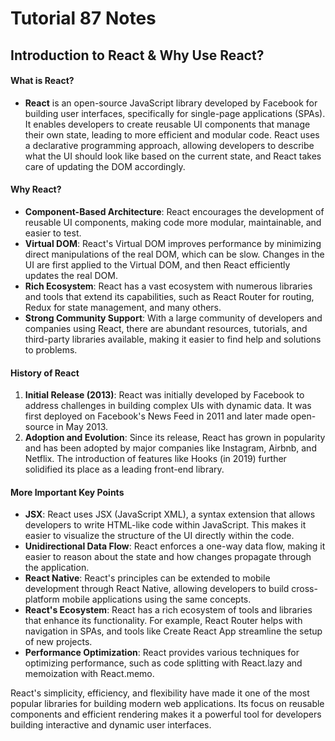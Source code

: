 # Tutorial **87** Notes

## Introduction to React & Why Use React?

#### What is React?
- **React** is an open-source JavaScript library developed by Facebook for building user interfaces, specifically for single-page applications (SPAs). It enables developers to create reusable UI components that manage their own state, leading to more efficient and modular code. React uses a declarative programming approach, allowing developers to describe what the UI should look like based on the current state, and React takes care of updating the DOM accordingly.

#### Why React?
- **Component-Based Architecture**: React encourages the development of reusable UI components, making code more modular, maintainable, and easier to test.
- **Virtual DOM**: React's Virtual DOM improves performance by minimizing direct manipulations of the real DOM, which can be slow. Changes in the UI are first applied to the Virtual DOM, and then React efficiently updates the real DOM.
- **Rich Ecosystem**: React has a vast ecosystem with numerous libraries and tools that extend its capabilities, such as React Router for routing, Redux for state management, and many others.
- **Strong Community Support**: With a large community of developers and companies using React, there are abundant resources, tutorials, and third-party libraries available, making it easier to find help and solutions to problems.

#### History of React
1. **Initial Release (2013)**: React was initially developed by Facebook to address challenges in building complex UIs with dynamic data. It was first deployed on Facebook's News Feed in 2011 and later made open-source in May 2013.
2. **Adoption and Evolution**: Since its release, React has grown in popularity and has been adopted by major companies like Instagram, Airbnb, and Netflix. The introduction of features like Hooks (in 2019) further solidified its place as a leading front-end library.

#### More Important Key Points
- **JSX**: React uses JSX (JavaScript XML), a syntax extension that allows developers to write HTML-like code within JavaScript. This makes it easier to visualize the structure of the UI directly within the code.
- **Unidirectional Data Flow**: React enforces a one-way data flow, making it easier to reason about the state and how changes propagate through the application.
- **React Native**: React's principles can be extended to mobile development through React Native, allowing developers to build cross-platform mobile applications using the same concepts.
- **React's Ecosystem**: React has a rich ecosystem of tools and libraries that enhance its functionality. For example, React Router helps with navigation in SPAs, and tools like Create React App streamline the setup of new projects.
- **Performance Optimization**: React provides various techniques for optimizing performance, such as code splitting with React.lazy and memoization with React.memo.

React's simplicity, efficiency, and flexibility have made it one of the most popular libraries for building modern web applications. Its focus on reusable components and efficient rendering makes it a powerful tool for developers building interactive and dynamic user interfaces.
